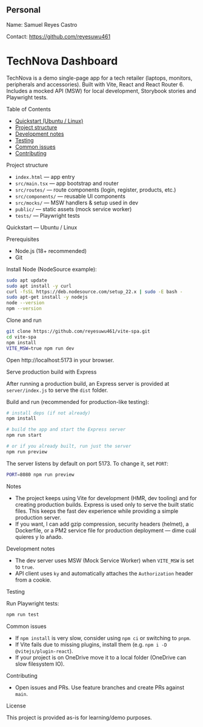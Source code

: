 <!-- Personal info: replace with your name/contact -->
## Personal

Name: Samuel Reyes Castro

Contact: https://github.com/reyesuwu461


# TechNova Dashboard

TechNova is a demo single-page app for a tech retailer (laptops, monitors, peripherals and accessories). Built with Vite, React and React Router 6. Includes a mocked API (MSW) for local development, Storybook stories and Playwright tests.

Table of Contents

- [Quickstart (Ubuntu / Linux)](#quickstart-ubuntu--linux)
- [Project structure](#project-structure)
- [Development notes](#development-notes)
- [Testing](#testing)
- [Common issues](#common-issues)
- [Contributing](#contributing)

Project structure

- `index.html` — app entry
- `src/main.tsx` — app bootstrap and router
- `src/routes/` — route components (login, register, products, etc.)
- `src/components/` — reusable UI components
- `src/mocks/` — MSW handlers & setup used in dev
- `public/` — static assets (mock service worker)
- `tests/` — Playwright tests

Quickstart — Ubuntu / Linux

Prerequisites

- Node.js (18+ recommended)
- Git

Install Node (NodeSource example):

```bash
sudo apt update
sudo apt install -y curl
curl -fsSL https://deb.nodesource.com/setup_22.x | sudo -E bash -
sudo apt-get install -y nodejs
node --version
npm --version
```

Clone and run

```bash
git clone https://github.com/reyesuwu461/vite-spa.git
cd vite-spa
npm install
VITE_MSW=true npm run dev
```

Open http://localhost:5173 in your browser.

Serve production build with Express

After running a production build, an Express server is provided at `server/index.js` to serve the `dist` folder.

Build and run (recommended for production-like testing):

```bash
# install deps (if not already)
npm install

# build the app and start the Express server
npm run start

# or if you already built, run just the server
npm run preview
```

The server listens by default on port 5173. To change it, set `PORT`:

```bash
PORT=8080 npm run preview
```

Notes

- The project keeps using Vite for development (HMR, dev tooling) and for creating production builds. Express is used only to serve the built static files. This keeps the fast dev experience while providing a simple production server.
- If you want, I can add gzip compression, security headers (helmet), a Dockerfile, or a PM2 service file for production deployment — dime cuál quieres y lo añado.

Development notes

- The dev server uses MSW (Mock Service Worker) when `VITE_MSW` is set to `true`.
- API client uses `ky` and automatically attaches the `Authorization` header from a cookie.

Testing

Run Playwright tests:

```bash
npm run test
```

Common issues

- If `npm install` is very slow, consider using `npm ci` or switching to `pnpm`.
- If Vite fails due to missing plugins, install them (e.g. `npm i -D @vitejs/plugin-react`).
- If your project is on OneDrive move it to a local folder (OneDrive can slow filesystem IO).

Contributing

- Open issues and PRs. Use feature branches and create PRs against `main`.

License

This project is provided as-is for learning/demo purposes.
